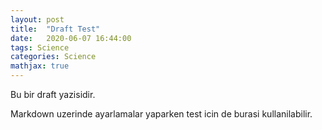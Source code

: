 ```yaml
---
layout: post
title:  "Draft Test"
date:   2020-06-07 16:44:00
tags: Science
categories: Science
mathjax: true
---
```


Bu bir draft yazisidir.

Markdown uzerinde ayarlamalar yaparken test icin de burasi kullanilabilir.